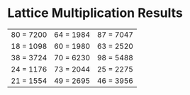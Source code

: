 # Lattice Multiplication Results

|   |   |   |
|---|---|---|
| 80 = 7200 | 64 = 1984 | 87 = 7047 |
| 18 = 1098 | 60 = 1980 | 63 = 2520 |
| 38 = 3724 | 70 = 6230 | 98 = 5488 |
| 24 = 1176 | 73 = 2044 | 25 = 2275 |
| 21 = 1554 | 49 = 2695 | 46 = 3956 |
